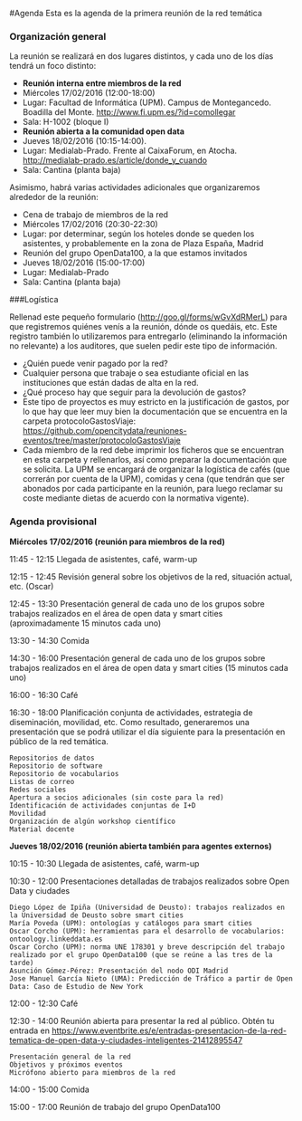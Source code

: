 #Agenda
Esta es la agenda de la primera reunión de la red temática

### Organización general
La reunión se realizará en dos lugares distintos, y cada uno de los días tendrá un foco distinto:

* **Reunión interna entre miembros de la red** 
 * Miércoles 17/02/2016 (12:00-18:00)
 * Lugar: Facultad de Informática (UPM). Campus de Montegancedo. Boadilla del Monte. http://www.fi.upm.es/?id=comollegar
 * Sala: H-1002 (bloque I)
* **Reunión abierta a la comunidad open data**
 * Jueves 18/02/2016 (10:15-14:00).
 * Lugar: Medialab-Prado. Frente al CaixaForum, en Atocha. http://medialab-prado.es/article/donde_y_cuando
 * Sala: Cantina (planta baja)


Asimismo, habrá varias actividades adicionales que organizaremos alrededor de la reunión:

* Cena de trabajo de miembros de la red
 * Miércoles 17/02/2016 (20:30-22:30)
 * Lugar: por determinar, según los hoteles donde se queden los asistentes, y probablemente en la zona de Plaza España, Madrid
* Reunión del grupo OpenData100, a la que estamos invitados
 * Jueves 18/02/2016 (15:00-17:00)
 * Lugar: Medialab-Prado
 * Sala: Cantina (planta baja)


###Logística

Rellenad este pequeño formulario (http://goo.gl/forms/wGvXdRMerL) para que registremos quiénes venís a la reunión, dónde os quedáis, etc. Este registro también lo utilizaremos para entregarlo (eliminando la información no relevante) a los auditores, que suelen pedir este tipo de información.

* ¿Quién puede venir pagado por la red?
 * Cualquier persona que trabaje o sea estudiante oficial en las instituciones que están dadas de alta en la red.
* ¿Qué proceso hay que seguir para la devolución de gastos?
 * Este tipo de proyectos es muy estricto en la justificación de gastos, por lo que hay que leer muy bien la documentación que se encuentra en la carpeta protocoloGastosViaje: https://github.com/opencitydata/reuniones-eventos/tree/master/protocoloGastosViaje
 * Cada miembro de la red debe imprimir los ficheros que se encuentran en esta carpeta y rellenarlos, así como preparar la documentación que se solicita.
La UPM se encargará de organizar la logística de cafés (que correrán por cuenta de la UPM), comidas y cena (que tendrán que ser abonados por cada participante en la reunión, para luego reclamar su coste mediante dietas de acuerdo con la normativa vigente).


### Agenda provisional
**Miércoles 17/02/2016 (reunión para miembros de la red)**

11:45 - 12:15 Llegada de asistentes, café, warm-up

12:15 - 12:45 Revisión general sobre los objetivos de la red, situación actual, etc. (Oscar)

12:45 - 13:30 Presentación general de cada uno de los grupos sobre trabajos realizados en el área de open data y smart cities (aproximadamente 15 minutos cada uno)

13:30 - 14:30 Comida

14:30 - 16:00 Presentación general de cada uno de los grupos sobre trabajos realizados en el área de open data y smart cities (15 minutos cada uno)

16:00 - 16:30 Café

16:30 - 18:00 Planificación conjunta de actividades, estrategia de diseminación, movilidad, etc. Como resultado, generaremos una presentación que se podrá utilizar el día siguiente para la presentación en público de la red temática.

    Repositorios de datos
    Repositorio de software
    Repositorio de vocabularios 
    Listas de correo
    Redes sociales
    Apertura a socios adicionales (sin coste para la red)
    Identificación de actividades conjuntas de I+D
    Movilidad
    Organización de algún workshop científico
    Material docente



**Jueves 18/02/2016 (reunión abierta también para agentes externos)**

10:15 - 10:30 Llegada de asistentes, café, warm-up

10:30 - 12:00 Presentaciones detalladas de trabajos realizados sobre Open Data y ciudades

    Diego López de Ipiña (Universidad de Deusto): trabajos realizados en la Universidad de Deusto sobre smart cities
    María Poveda (UPM): ontologías y catálogos para smart cities
    Oscar Corcho (UPM): herramientas para el desarrollo de vocabularios: ontoology.linkeddata.es
    Oscar Corcho (UPM): norma UNE 178301 y breve descripción del trabajo realizado por el grupo OpenData100 (que se reúne a las tres de la tarde)
    Asunción Gómez-Pérez: Presentación del nodo ODI Madrid
    Jose Manuel García Nieto (UMA): Predicción de Tráfico a partir de Open Data: Caso de Estudio de New York

12:00 - 12:30 Café

12:30 - 14:00 Reunión abierta para presentar la red al público. Obtén tu entrada en https://www.eventbrite.es/e/entradas-presentacion-de-la-red-tematica-de-open-data-y-ciudades-inteligentes-21412895547

    Presentación general de la red
    Objetivos y próximos eventos
    Micrófono abierto para miembros de la red

14:00 - 15:00 Comida

15:00 - 17:00 Reunión de trabajo del grupo OpenData100


